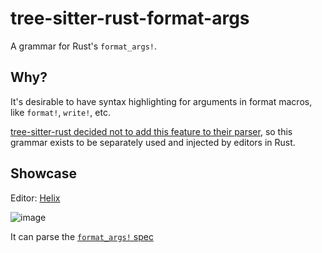 # tree-sitter-rust-format-args

A grammar for Rust's `format_args!`.

## Why?

It's desirable to have syntax highlighting for arguments in format macros, like `format!`, `write!`, etc.

[tree-sitter-rust decided not to add this feature to their parser](https://github.com/tree-sitter/tree-sitter-rust/pull/164), so this grammar exists to be separately used and injected by editors in Rust.

## Showcase

Editor: [Helix](https://github.com/helix-editor/helix)

![image](https://github.com/user-attachments/assets/d2b06b05-d922-443f-af31-0bf7219526cb)

It can parse the [`format_args!` spec](https://doc.rust-lang.org/std/fmt/index.html#syntax)
